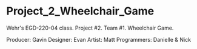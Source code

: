 # Project_2_Wheelchair_Game
Wehr's EGD-220-04 class.
Project #2.
Team #1.
Wheelchair Game.

Producer: Gavin
Designer: Evan
Artist: Matt
Programmers: Danielle & Nick
